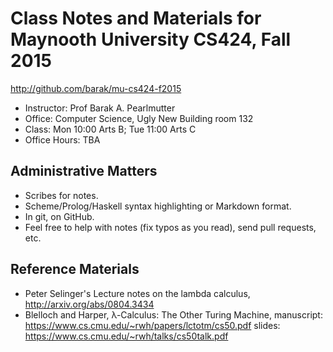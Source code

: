 Class Notes and Materials for Maynooth University CS424, Fall 2015
===============================================================

http://github.com/barak/mu-cs424-f2015

* Instructor: Prof Barak A. Pearlmutter
* Office: Computer Science, Ugly New Building room 132
* Class: Mon 10:00 Arts B; Tue 11:00 Arts C
* Office Hours: TBA

Administrative Matters
----------------------

* Scribes for notes.
* Scheme/Prolog/Haskell syntax highlighting or Markdown format.
* In git, on GitHub.
* Feel free to help with notes (fix typos as you read), send pull requests, etc.

Reference Materials
-------------------

* Peter Selinger's Lecture notes on the lambda calculus, http://arxiv.org/abs/0804.3434
* Blelloch and Harper, λ-Calculus: The Other Turing Machine,
  manuscript: https://www.cs.cmu.edu/~rwh/papers/lctotm/cs50.pdf
  slides: https://www.cs.cmu.edu/~rwh/talks/cs50talk.pdf
